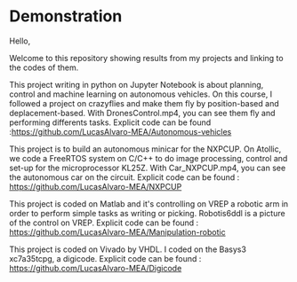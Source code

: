 # Demonstration

Hello,

Welcome to this repository showing results from my projects and linking to the codes of them.

This project writing in python on Jupyter Notebook is about planning, control and machine learning on autonomous vehicles.
On this course, I followed a project on crazyflies and make them fly by position-based and deplacement-based.
With DronesControl.mp4, you can see them fly and performing differents tasks.
Explicit code can be found :https://github.com/LucasAlvaro-MEA/Autonomous-vehicles

This project is to build an autonomous minicar for the NXPCUP.
On Atollic, we code a FreeRTOS system on C/C++ to do image processing, control and set-up for the microprocessor KL25Z.
With Car_NXPCUP.mp4, you can see the autonomous car on the circuit.
Explicit code can be found : https://github.com/LucasAlvaro-MEA/NXPCUP

This project is coded on Matlab and it's controlling on VREP a robotic arm in order to perform simple tasks as writing or picking.
Robotis6ddl is a picture of the control on VREP.
Explicit code can be found : https://github.com/LucasAlvaro-MEA/Manipulation-robotic

This project is coded on Vivado by VHDL. 
I coded on the Basys3 xc7a35tcpg, a digicode.
Explicit code can be found : https://github.com/LucasAlvaro-MEA/Digicode
